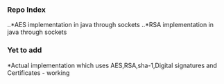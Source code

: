 ### Repo Index
 ..*AES implementation in java through sockets 
 ..*RSA implementation in java through sockets

### Yet to add 
 *Actual implementation which uses AES,RSA,sha-1,Digital signatures and Certificates - working
